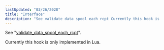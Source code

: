 ```yaml
---
lastUpdated: "03/26/2020"
title: "Interface"
description: "See validate data spool each rcpt Currently this hook is only implemented in Lua..."
---
```


See "[validate_data_spool_each_rcpt](/momentum/3/3-api/hooks-core-validate-data-spool-each-rcpt)".

Currently this hook is only implemented in Lua.